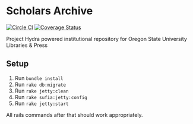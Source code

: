 Scholars Archive
===========================
[![Circle CI](https://circleci.com/gh/osulp/Scholars-Archive.svg?style=svg)](https://circleci.com/gh/osulp/Scholars-Archive)
[![Coverage Status](https://coveralls.io/repos/osulp/Scholars-Archive/badge.svg)](https://coveralls.io/r/osulp/Scholars-Archive)

Project Hydra powered institutional repository for Oregon State University
Libraries & Press


Setup
-----------------
1. Run `bundle install`
2. Run `rake db:migrate`
3. Run `rake jetty:clean`
4. Run `rake sufia:jetty:config`
5. Run `rake jetty:start`

All rails commands after that should work appropriately.
